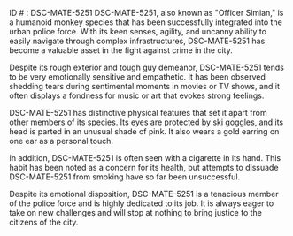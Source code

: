 ID # : DSC-MATE-5251
DSC-MATE-5251, also known as "Officer Simian," is a humanoid monkey species that has been successfully integrated into the urban police force. With its keen senses, agility, and uncanny ability to easily navigate through complex infrastructures, DSC-MATE-5251 has become a valuable asset in the fight against crime in the city.

Despite its rough exterior and tough guy demeanor, DSC-MATE-5251 tends to be very emotionally sensitive and empathetic. It has been observed shedding tears during sentimental moments in movies or TV shows, and it often displays a fondness for music or art that evokes strong feelings.

DSC-MATE-5251 has distinctive physical features that set it apart from other members of its species. Its eyes are protected by ski goggles, and its head is parted in an unusual shade of pink. It also wears a gold earring on one ear as a personal touch.

In addition, DSC-MATE-5251 is often seen with a cigarette in its hand. This habit has been noted as a concern for its health, but attempts to dissuade DSC-MATE-5251 from smoking have so far been unsuccessful.

Despite its emotional disposition, DSC-MATE-5251 is a tenacious member of the police force and is highly dedicated to its job. It is always eager to take on new challenges and will stop at nothing to bring justice to the citizens of the city.